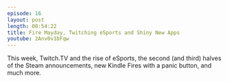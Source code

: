 ```yaml
---
episode: 16
layout: post
length: 00:54:22
title: Fire Mayday, Twitching eSports and Shiny New Apps
youtube: 2Anv0v1bFqw
---
```


This week, Twitch.TV and the rise of eSports, the second (and third) halves of the Steam announcements, new Kindle Fires with a panic button, and much more.
